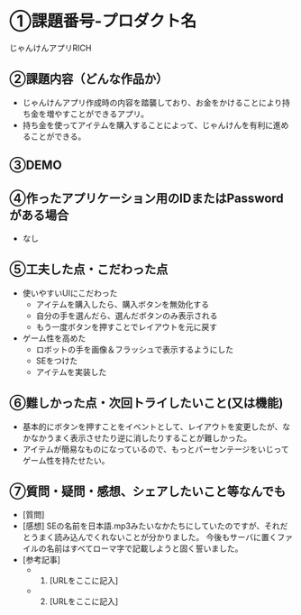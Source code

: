 # ①課題番号-プロダクト名

じゃんけんアプリRICH

## ②課題内容（どんな作品か）

- じゃんけんアプリ作成時の内容を踏襲しており、お金をかけることにより持ち金を増やすことができるアプリ。
- 持ち金を使ってアイテムを購入することによって、じゃんけんを有利に進めることができる。

## ③DEMO



## ④作ったアプリケーション用のIDまたはPasswordがある場合

- なし

## ⑤工夫した点・こだわった点

- 使いやすいUIにこだわった
  - アイテムを購入したら、購入ボタンを無効化する
  - 自分の手を選んだら、選んだボタンのみ表示される
  - もう一度ボタンを押すことでレイアウトを元に戻す
- ゲーム性を高めた
  - ロボットの手を画像＆フラッシュで表示するようにした
  - SEをつけた
  - アイテムを実装した

## ⑥難しかった点・次回トライしたいこと(又は機能)

- 基本的にボタンを押すことをイベントとして、レイアウトを変更したが、なかなかうまく表示させたり逆に消したりすることが難しかった。
- アイテムが簡易なものになっているので、もっとパーセンテージをいじってゲーム性を持たせたい。

## ⑦質問・疑問・感想、シェアしたいこと等なんでも

- [質問]
- [感想]
  SEの名前を日本語.mp3みたいなかたちにしていたのですが、それだとうまく読み込んでくれないことが分かりました。
  今後もサーバに置くファイルの名前はすべてローマ字で記載しようと固く誓いました。
- [参考記事]
  - 1. [URLをここに記入]
  - 2. [URLをここに記入]
